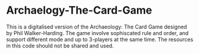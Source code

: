 # Archaelogy-The-Card-Game
This is a digitalised version of the Archaeology: The Card Game designed by Phil Walker-Harding.
The game involve sophiscated rule and order, and support different mode and up to 3-players at the same time. 
The resources in this code should not be shared and used.
